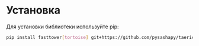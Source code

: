 # Установка

Для установки библиотеки используйте pip:

```bash
pip install fasttower[tortoise] git+https://github.com/pysashapy/taerich.git@0.0.1
```